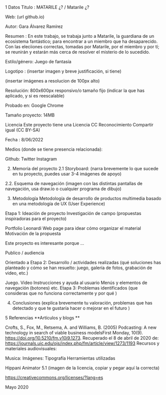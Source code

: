 
1 Datos
Titulo : MATARILE ¿? / Matarile ¿?

Web: (url github.io)

Autor: Gara Álvarez Ramírez

Resumen : En este trabajo, se trabaja junto a Matarile, la guardiana de un ecosistema fantástico; para encontrar a un miembro que ha desaparecido. Con las eleciiones correctas, tomadas por Matarile, por el miembro y por tí; se reunirán y estarán más cerca de resolver el misterio de lo sucedido.

Estilo/género: Juego de fantasía

Logotipo : (insertar imagen y breve justificación, si tiene)

(insertar imágenes a resolucion de 100px alto)

Resolución: 800x600px responsivo/o tamaño fijo (indicar la que has aplicado, y si es reescalable)

Probado en: Google Chrome 

Tamaño proyecto: 14MB

Licencia Este proyecto tiene una Licencia CC Reconocimiento Compartir igual (CC BY-SA)

Fecha : 8/06/2022

Medios (donde se tiene presencia relacionada):

Github:
Twitter
Instagram


2. Memoria del proyecto
2.1 Storyboard:
(narra brevemente lo que sucede en tu proyecto, puedes usar 3-4 imágenes de apoyo)

2.2. Esquema de navegación
(imagen con las distintas pantallas de navegación, usa draw.io o cualquier programa de dibujo)

3. Metodología
Metodología de desarrollo de productos multimedia basado en una metodología de UX (User Experience)

Etapa 1: Ideación de proyecto
Investigación de campo (propuestas inspiradoras para el proyecto)

Portfolio Leonardi Web page para idear cómo organizar el material
Motivación de la propuesta

Este proyecto es interesante porque ...

Publico / audiencia

Orientado a
Etapa 2: Desarrollo / actividades realizadas
(qué soluciones has planteado y cómo se han resuelto: juego, galería de fotos, grabación de video, etc.)

Juego.
Video
Instrucciones y ayuda al usuario
Menús y elementos de navegación (botones)
etc.
Etapa 3: Problemas identificados
(que consideras que no funciona correctamente y por qué )

4. Conclusiones
(explica brevemente tu valoración, problemas que has detectado y que te gustaría hacer o mejorar en el futuro )

5 Referencias
**Artículos y blogs **

Crofts, S., Fox, M., Retsema, A. and Williams, B. (2005) Podcasting: A new technology in search of viable business modelsFirst Monday, 10(9). https://doi.org/10.5210/fm.v10i9.1273. Recuperado el 8 de abril de 2020 de: https://journals.uic.edu/ojs/index.php/fm/article/view/1273/1193
Recursos y materiales audiovisuales:

Musica:
Imágenes:
Tipografía
Herramientas utilizadas

Hippani Animator 5.1
(imagen de la licencia, copiar y pegar aquí la correcta)

https://creativecommons.org/licenses/?lang=es

Mayo 2020
